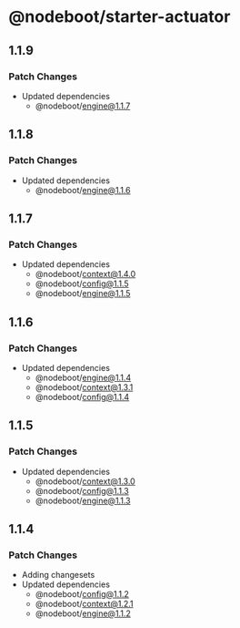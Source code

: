 # @nodeboot/starter-actuator

## 1.1.9

### Patch Changes

-   Updated dependencies
    -   @nodeboot/engine@1.1.7

## 1.1.8

### Patch Changes

-   Updated dependencies
    -   @nodeboot/engine@1.1.6

## 1.1.7

### Patch Changes

-   Updated dependencies
    -   @nodeboot/context@1.4.0
    -   @nodeboot/config@1.1.5
    -   @nodeboot/engine@1.1.5

## 1.1.6

### Patch Changes

-   Updated dependencies
    -   @nodeboot/engine@1.1.4
    -   @nodeboot/context@1.3.1
    -   @nodeboot/config@1.1.4

## 1.1.5

### Patch Changes

-   Updated dependencies
    -   @nodeboot/context@1.3.0
    -   @nodeboot/config@1.1.3
    -   @nodeboot/engine@1.1.3

## 1.1.4

### Patch Changes

-   Adding changesets
-   Updated dependencies
    -   @nodeboot/config@1.1.2
    -   @nodeboot/context@1.2.1
    -   @nodeboot/engine@1.1.2
